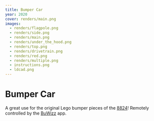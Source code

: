 ```yaml
---
title: Bumper Car
year: 2020
cover: renders/main.png
images:
  - renders/flagpole.png
  - renders/side.png
  - renders/main.png
  - renders/under_the_hood.png
  - renders/top.png
  - renders/drivetrain.png
  - renders/red.png
  - renders/multiple.png
  - instructions.png
  - ldcad.png
---
```


# Bumper Car

A great use for the original Lego bumper pieces of the [8824](https://brickset.com/sets/8824-1)!
Remotely controlled by the [BuWizz](https://buwizz.com/) app.
